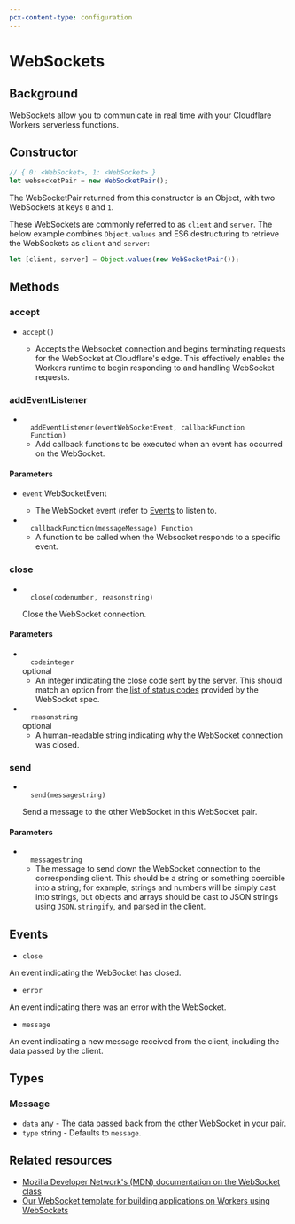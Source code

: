 ```yaml
---
pcx-content-type: configuration
---
```


# WebSockets

## Background

WebSockets allow you to communicate in real time with your Cloudflare Workers serverless functions.

## Constructor

```js
// { 0: <WebSocket>, 1: <WebSocket> }
let websocketPair = new WebSocketPair();
```

The WebSocketPair returned from this constructor is an Object, with two WebSockets at keys `0` and `1`.

These WebSockets are commonly referred to as `client` and `server`. The below example combines `Object.values` and ES6 destructuring to retrieve the WebSockets as `client` and `server`:

```js
let [client, server] = Object.values(new WebSocketPair());
```

## Methods

### accept

<Definitions>

- <Code>accept()</Code>

  - Accepts the Websocket connection and begins terminating requests for the WebSocket at Cloudflare's edge. This effectively enables the Workers runtime to begin responding to and handling WebSocket requests.

</Definitions>

### addEventListener

<Definitions>

- <Code>
    addEventListener(event<ParamType>WebSocketEvent</ParamType>, callbackFunction
    <ParamType>Function</ParamType>)
  </Code>

  - Add callback functions to be executed when an event has occurred on the WebSocket.

</Definitions>

#### Parameters

<Definitions>

- `event` <TypeLink href="#events">WebSocketEvent</TypeLink>

  - The WebSocket event (refer to [Events](/runtime-apis/websockets#events) to listen to.

- <Code>
    callbackFunction(message<TypeLink href="#message">Message</TypeLink>) <Type>Function</Type>
  </Code>

  - A function to be called when the Websocket responds to a specific event.

</Definitions>

### close

- <Code>
    close(code<ParamType>number</ParamType>, reason<ParamType>string</ParamType>)
  </Code>

  Close the WebSocket connection.

#### Parameters

<Definitions>

- <Code>
    code<ParamType>integer</ParamType>
  </Code> <PropMeta>optional</PropMeta>

  - An integer indicating the close code sent by the server. This should match an option from the [list of status codes](https://developer.mozilla.org/en-US/docs/Web/API/CloseEvent#status_codes) provided by the WebSocket spec.

- <Code>
    reason<ParamType>string</ParamType>
  </Code> <PropMeta>optional</PropMeta>

  - A human-readable string indicating why the WebSocket connection was closed.

</Definitions>

### send

- <Code>
    send(message<ParamType>string</ParamType>)
  </Code>

  Send a message to the other WebSocket in this WebSocket pair.

#### Parameters

<Definitions>

- <Code>
    message<ParamType>string</ParamType>
  </Code>

  - The message to send down the WebSocket connection to the corresponding client. This should be a string or something coercible into a string; for example, strings and numbers will be simply cast into strings, but objects and arrays should be cast to JSON strings using <code>JSON.stringify</code>, and parsed in the client.

</Definitions>

## Events

- `close`

An event indicating the WebSocket has closed.

- `error`

An event indicating there was an error with the WebSocket.

- `message`

An event indicating a new message received from the client, including the data passed by the client.

## Types

### Message

<Definitions>

- `data` <Type>any</Type> - The data passed back from the other WebSocket in your pair.
- `type` <Type>string</Type> - Defaults to `message`.

</Definitions>

## Related resources

- [Mozilla Developer Network's (MDN) documentation on the WebSocket class](https://developer.mozilla.org/en-US/docs/Web/API/WebSocket)
- [Our WebSocket template for building applications on Workers using WebSockets](https://github.com/cloudflare/websocket-template)
